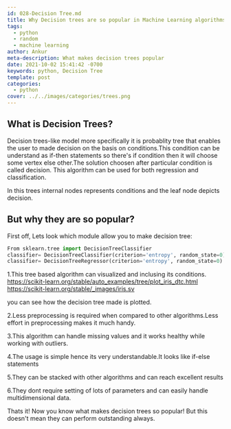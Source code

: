 ```yaml
---
id: 028-Decision Tree.md
title: Why Decision trees are so popular in Machine Learning algorithms
tags:
  - python
  - random
  - machine learning
author: Ankur
meta-description: What makes decision trees popular
date: 2021-10-02 15:41:42 -0700
keywords: python, Decision Tree 
template: post
categories:
  - python
cover: ../../images/categories/trees.png
---
```


## What is Decision Trees?

Decision trees-like model more specifically it is probablity tree that enables the user to made decision on the basis on conditions.This condition can be understand as if-then statements so there's if condition then it will choose some vertex else other.The solution choosen after particular condition is called decision. This algorithm can be used for both regression and classification.

In this trees internal nodes represents conditions and the leaf node depicts decision.

## But why they are so popular?

First off, Lets look which module allow you to make decision tree:

```python
From sklearn.tree import DecisionTreeClassifier  
classifier= DecisionTreeClassifier(criterion='entropy', random_state=0) #for classification
classifier= DecisionTreeRegressor(criterion='entropy', random_state=0)  #for regression
```

1.This tree based algorithm can visualized and inclusing its conditions.
https://scikit-learn.org/stable/auto_examples/tree/plot_iris_dtc.html
https://scikit-learn.org/stable/_images/iris.sv

you can see how the decision tree made is plotted.

2.Less preprocessing is required when compared to other algorithms.Less effort in preprocessing makes it much handy.

3.This algorithm can handle missing values and it works healthy while working with outliers.

4.The usage is simple hence its very understandable.It looks like if-else statements

5.They can be stacked with other algorithms and can reach excellent results

6.They dont require setting of lots of parameters and can easily handle multidimensional data.

Thats it! Now you know what makes decision trees so popular! But this doesn't mean they can perform outstanding always.